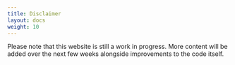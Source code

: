```yaml
---
title: Disclaimer
layout: docs
weight: 10
---
```


Please note that this website is still a work in progress. More content will be added over the next few weeks alongside improvements to the code itself.